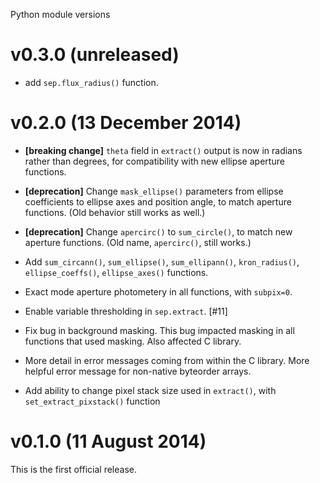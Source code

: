 Python module versions

v0.3.0 (unreleased)
===================

* add ``sep.flux_radius()`` function.

v0.2.0 (13 December 2014)
=========================

* **[breaking change]** `theta` field in `extract()` output is now in
  radians rather than degrees, for compatibility with new ellipse
  aperture functions.

* **[deprecation]** Change `mask_ellipse()` parameters from ellipse
  coefficients to ellipse axes and position angle, to match aperture
  functions. (Old behavior still works as well.)

* **[deprecation]** Change `apercirc()` to `sum_circle()`, to match
  new aperture functions. (Old name, `apercirc()`, still works.)

* Add `sum_circann()`, `sum_ellipse()`, `sum_ellipann()`,
  `kron_radius()`, `ellipse_coeffs()`, `ellipse_axes()` functions.

* Exact mode aperture photometery in all functions, with `subpix=0`.

* Enable variable thresholding in `sep.extract`. [#11]

* Fix bug in background masking. This bug impacted masking in all
  functions that used masking. Also affected C library.

* More detail in error messages coming from within the C library.
  More helpful error message for non-native byteorder arrays.

* Add ability to change pixel stack size used in `extract()`, with
  `set_extract_pixstack()` function

v0.1.0 (11 August 2014)
=======================

This is the first official release.
